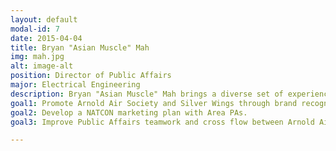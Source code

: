 ```yaml
---
layout: default
modal-id: 7
date: 2015-04-04
title: Bryan "Asian Muscle" Mah
img: mah.jpg
alt: image-alt
position: Director of Public Affairs
major: Electrical Engineering
description: Bryan "Asian Muscle" Mah brings a diverse set of experiences as the National Director of Financial Management, as well as the Squadron Information Management Officer and Candidate Training Staff member, giving him experience in most areas of the society. His depth of knowledge makes him the perfect person to publicize our many service events and the causes we advocate. He will work to communicate internally and externally, string to gain recognition for our hardworking Arnies by our fellow members and our Air Force Family partners. The blue and gold we wear will become synonymous with meaningful service under Bryan's leadership.
goal1: Promote Arnold Air Society and Silver Wings through brand recognition.
goal2: Develop a NATCON marketing plan with Area PAs.
goal3: Improve Public Affairs teamwork and cross flow between Arnold Air Society and Silver Wings.

---
```

